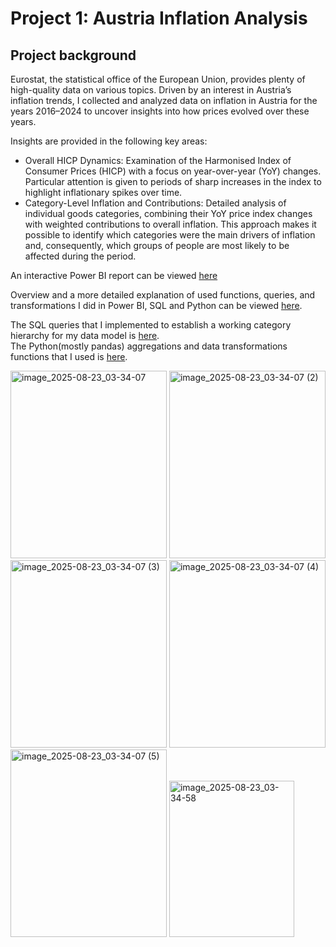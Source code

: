 
# Project 1: Austria Inflation Analysis

## Project background
Eurostat, the statistical office of the European Union, provides plenty of high-quality data on various topics. 
Driven by an interest in Austria’s inflation trends, I collected and analyzed data on inflation in Austria for the years 2016–2024 to uncover insights into how prices
evolved over these years.

Insights are provided in the following key areas:

- Overall HICP Dynamics: Examination of the Harmonised Index of Consumer Prices (HICP) with a focus on year-over-year (YoY) changes. 
Particular attention is given to periods of sharp increases in the index to highlight inflationary spikes over time.
- Category-Level Inflation and Contributions: Detailed analysis of individual goods categories, combining their YoY price index changes with weighted contributions to overall inflation. 
This approach makes it possible to identify which categories were the main drivers of inflation and, consequently, which groups of people are most likely to be affected during the period.

An interactive Power BI report can be viewed [here](https://app.powerbi.com/view?r=eyJrIjoiNGJiOGYwZTEtMTYwYi00MjZhLTllYWQtNWJiZDVmNWQ4NTBhIiwidCI6IjJmNzE5YzAyLTc1ZmQtNDNiOC1iYzYxLTI4ZTUyYjE4YzQ4YiIsImMiOjl9)  

Overview and a more detailed explanation of used functions, queries, and transformations I did in Power BI, SQL and Python can be viewed [here](projects-resources/inflationAT).  

The SQL queries that I implemented to establish a working category hierarchy for my data model is [here](projectresources/inflationAT/contributionhierarchy.sql).  
The Python(mostly pandas) aggregations and data transformations functions that I used is [here](projectresources/inflationAT/datatransform-pandas.py).  


<img width="250" height="300" alt="image_2025-08-23_03-34-07" src="https://github.com/user-attachments/assets/564eea09-9f9e-4618-9eff-7b397628f8c6" />
<img width="250" height="300" alt="image_2025-08-23_03-34-07 (2)" src="https://github.com/user-attachments/assets/c42aec84-8665-4d31-8e93-eaeeef0ff7fc" />
<img width="250" height="300" alt="image_2025-08-23_03-34-07 (3)" src="https://github.com/user-attachments/assets/6a8f32d6-1c2f-469d-8b2e-aca570cea43e" />
<img width="250" height="300" alt="image_2025-08-23_03-34-07 (4)" src="https://github.com/user-attachments/assets/bec54be2-f6da-4188-8158-882574ea7915" />
<img width="250" height="300" alt="image_2025-08-23_03-34-07 (5)" src="https://github.com/user-attachments/assets/59e7dfef-3243-46fc-ba57-008e9b663ab1" />
<img width="200" height="250" alt="image_2025-08-23_03-34-58" src="https://github.com/user-attachments/assets/99a78608-5481-4740-a7ef-3f09fb341f1b" />
